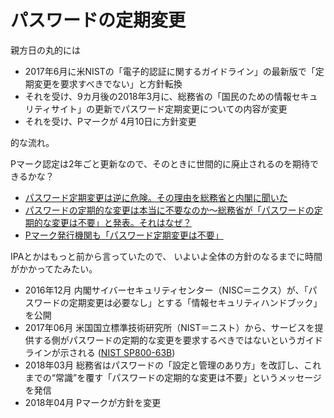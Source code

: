# パスワードの定期変更

親方日の丸的には

* 2017年6月に米NISTの「電子的認証に関するガイドライン」の最新版で「定期変更を要求すべきでない」と方針転換
* それを受け、9カ月後の2018年3月に、総務省の「国民のための情報セキュリティサイト」の更新でパスワード定期変更についての内容が変更
* それを受け、Pマークが 4月10日に方針変更

的な流れ。

Pマーク認定は2年ごと更新なので、そのときに世間的に廃止されるのを期待できるかな？

* [パスワード定期変更は逆に危険。その理由を総務省と内閣に聞いた ](https://www.houdoukyoku.jp/posts/28671)
* [パスワードの定期的な変更は本当に不要なのか～総務省が「パスワードの定期的な変更は不要」と発表。それはなぜ？ ](https://www.nec-nexs.com/sl/security/it/24.html)
* [Pマーク発行機関も「パスワード定期変更は不要」](https://www.nikkei.com/article/DGXMZO29214870Q8A410C1CR8000/)

IPAとかはもっと前から言っていたので、
いよいよ全体の方針のなるまでに時間がかかってたみたい。

* 2016年12月 内閣サイバーセキュリティセンター（NISC＝ニクス）が、「パスワードの定期変更は必要なし」とする「情報セキュリティハンドブック」を公開
* 2017年06月 米国国立標準技術研究所（NIST＝ニスト）から、サービスを提供する側がパスワードの定期的な変更を要求するべきではないというガイドラインが示される ([NIST SP800-63B](https://openid-foundation-japan.github.io/800-63-3/sp800-63b.ja.html))
* 2018年03月 総務省はパスワードの「設定と管理のあり方」を改訂し、これまでの“常識”を覆す「パスワードの定期的な変更は不要」というメッセージを発信
* 2018年04月 Pマークが方針を変更
